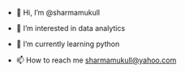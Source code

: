 - 👋 Hi, I’m @sharmamukull
- 👀 I’m interested in data analytics
- 🌱 I’m currently learning python

- 📫 How to reach me sharmamukull@yahoo.com

<!---
sharmamukull/sharmamukull is a ✨ special ✨ repository because its `README.md` (this file) appears on your GitHub profile.
You can click the Preview link to take a look at your changes.
--->
